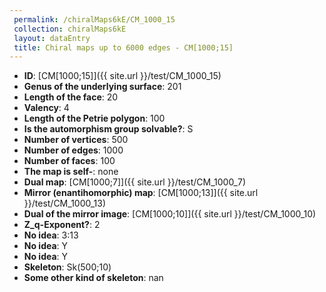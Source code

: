 ```yaml
--- 
 permalink: /chiralMaps6kE/CM_1000_15 
 collection: chiralMaps6kE
 layout: dataEntry
 title: Chiral maps up to 6000 edges - CM[1000;15]
---
```


- **ID**: [CM[1000;15]]({{ site.url }}/test/CM_1000_15)
- **Genus of the underlying surface**: 201
- **Length of the face**: 20
- **Valency**: 4
- **Length of the Petrie polygon**: 100
- **Is the automorphism group solvable?**: S
- **Number of vertices**: 500
- **Number of edges**: 1000
- **Number of faces**: 100
- **The map is self-**: none
- **Dual map**: [CM[1000;7]]({{ site.url }}/test/CM_1000_7)
- **Mirror (enantihomorphic) map**: [CM[1000;13]]({{ site.url }}/test/CM_1000_13)
- **Dual of the mirror image**: [CM[1000;10]]({{ site.url }}/test/CM_1000_10)
- **Z_q-Exponent?**: 2
- **No idea**:  3:13
- **No idea**: Y
- **No idea**: Y
- **Skeleton**: Sk(500;10)
- **Some other kind of skeleton**: nan
